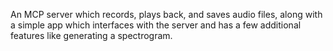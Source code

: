 An MCP server which records, plays back, and saves audio files, along with a simple app which interfaces with the server and has a few additional features like generating a spectrogram.